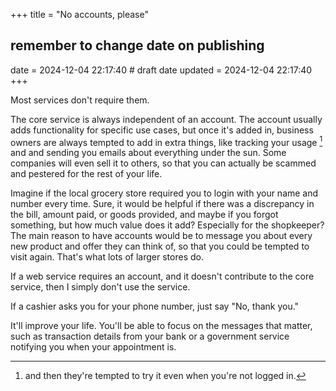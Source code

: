 +++
title = "No accounts, please"
## remember to change date on publishing
date = 2024-12-04 22:17:40 # draft date
updated = 2024-12-04 22:17:40
+++

Most services don't require them.

The core service is always independent of an account.
The account usually adds functionality for specific use cases,
but once it's added in,
business owners are always tempted to add in extra things,
like tracking your usage [^1] and
and sending you emails about everything under the sun.
Some companies will even sell it to others,
so that you can actually be scammed and pestered
for the rest of your life.

[^1]: and then they're tempted to try it
even when you're not logged in.

Imagine if the local grocery store required
you to login with your name and number every time.
Sure, it would be helpful if there was a
discrepancy in the bill, amount paid, or goods provided,
and maybe if you forgot something,
but how much value does it add?
Especially for the shopkeeper?
The main reason to have accounts
would be to message you about every new product
and offer they can think of,
so that you could be tempted to visit again.
That's what lots of larger stores do.

If a web service requires an account,
and it doesn't contribute to the core service,
then I simply don't use the service.

If a cashier asks you for your phone number,
just say "No, thank you."

It'll improve your life.
You'll be able to focus on the messages that matter,
such as transaction details from your bank
or a government service notifying you
when your appointment is.

